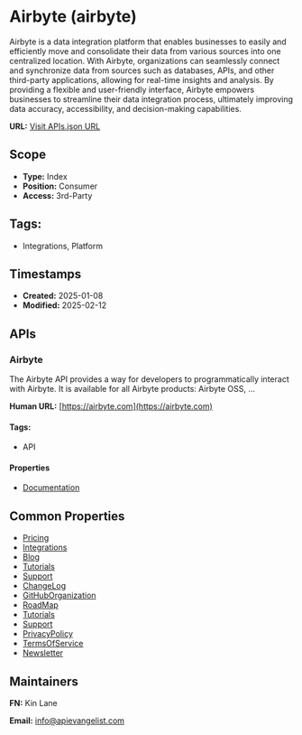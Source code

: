# Airbyte (airbyte)
Airbyte is a data integration platform that enables businesses to easily and efficiently move and consolidate their data from various sources into one centralized location. With Airbyte, organizations can seamlessly connect and synchronize data from sources such as databases, APIs, and other third-party applications, allowing for real-time insights and analysis. By providing a flexible and user-friendly interface, Airbyte empowers businesses to streamline their data integration process, ultimately improving data accuracy, accessibility, and decision-making capabilities.

**URL:** [Visit APIs.json URL](https://raw.githubusercontent.com/api-evangelist/airbyte/refs/heads/main/apis.yml)

## Scope

- **Type:** Index 
- **Position:** Consumer 
- **Access:** 3rd-Party 

## Tags:

 - Integrations, Platform

## Timestamps

- **Created:** 2025-01-08 
- **Modified:** 2025-02-12 

## APIs

### Airbyte
The Airbyte API provides a way for developers to programmatically interact with Airbyte. It is available for all Airbyte products: Airbyte OSS, ...

**Human URL:** [https://airbyte.com](https://airbyte.com)


#### Tags:

 - API

#### Properties

- [Documentation](https://airbyte.com)

## Common Properties

- [Pricing](https://airbyte.com/pricing)
- [Integrations](https://airbyte.com/connectors)
- [Blog](https://airbyte.com/blog)
- [Tutorials](https://airbyte.com/tutorials)
- [Support](https://support.airbyte.com/hc/en-us)
- [ChangeLog](https://docs.airbyte.com/category/release-notes/?_gl=1*d945eo*_gcl_au*MTMwNzI2OTU2MC4xNzM2Nzk3MDM1)
- [GitHubOrganization](https://github.com/airbytehq)
- [RoadMap](https://github.com/orgs/airbytehq/projects/37/views/1)
- [Tutorials](https://airbyte.com/tutorials)
- [Support](https://support.airbyte.com/hc/en-us)
- [PrivacyPolicy](https://airbyte.com/company/privacy-policy)
- [TermsOfService](https://airbyte.com/company/terms)
- [Newsletter](https://airbyte.com/community/newsletter)

## Maintainers

**FN:** Kin Lane

**Email:** info@apievangelist.com

